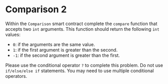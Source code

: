 # Comparison 2

Within the `Comparison` smart contract complete the `compare` function that accepts two `int` arguments. This function should return the following `int` values:

- `0`: if the arguments are the same value.
- `1`: if the first argument is greater than the second.
- `-1`: if the second argument is greater than the first.

Please use the conditional operator `?` to complete this problem. Do not use `if/else/else if` statements. You may need to use multiple conditional operators.
